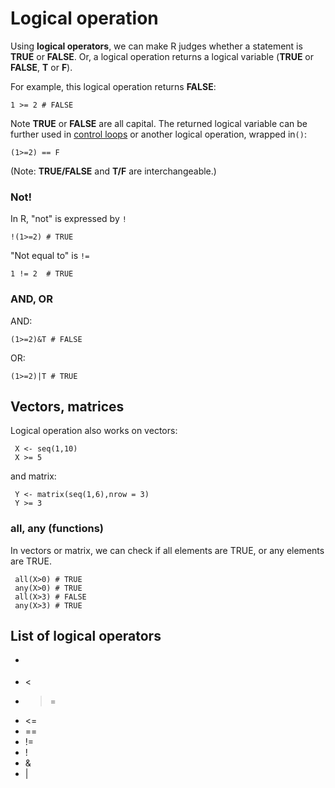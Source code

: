 # Logical operation

Using **logical operators**, we can make R judges whether a statement is **TRUE** or **FALSE**. Or, a logical operation returns a logical variable (**TRUE** or **FALSE**, **T** or **F**).

For example, this logical operation returns **FALSE**:

	1 >= 2 # FALSE

Note **TRUE** or **FALSE** are all capital.
The returned logical variable can be further used in [control loops](if_else_control.md) or another logical operation, wrapped in`()`: 
	
	(1>=2) == F 

(Note: **TRUE/FALSE** and **T/F** are interchangeable.)
### Not!
In R, "not" is expressed by `!`

	!(1>=2) # TRUE

"Not equal to" is `!=`  
  
    1 != 2  # TRUE
     
### AND, OR

AND:

	(1>=2)&T # FALSE

OR: 

	(1>=2)|T # TRUE

## Vectors, matrices
Logical operation also works on vectors:

	 X <- seq(1,10)
     X >= 5

and matrix:
    
     Y <- matrix(seq(1,6),nrow = 3)
     Y >= 3

### all, any (functions)
In vectors or matrix, we can check if all elements are TRUE, or any elements are TRUE.

     all(X>0) # TRUE
     any(X>0) # TRUE
     all(X>3) # FALSE
     any(X>3) # TRUE

## List of logical operators
* >    
* <
* >=
* <=
* ==
* !=
* !
* &
* |
